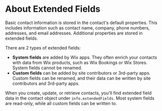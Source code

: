 # About Extended Fields

Basic contact information is stored in the contact's default properties.
This includes information such as
contact name, company, phone numbers, addresses, and  email addresses.
Additional properties are stored in extended fields.

There are 2 types of extended fields:

- **System fields** are added by Wix apps.
  They often enrich your contacts with data from Wix products,
  such as Wix Bookings or Wix Stores.
  System fields cannot be renamed.
- **Custom fields** can be added by site contributors or 3rd-party apps.
  Custom fields can be renamed,
  and their data can be written by site contributors and 3rd-party apps.

When you create, update, or retrieve contacts,
you'll find extended field data in the contact object under `info.extendedFields`.
Most system fields are read-only, while all custom fields can be written to.
